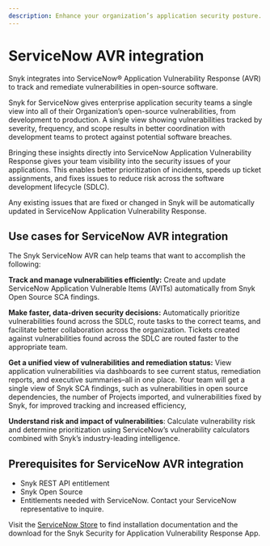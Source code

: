 ```yaml
---
description: Enhance your organization’s application security posture.
---
```


# ServiceNow AVR integration

Snyk integrates into ServiceNow® Application Vulnerability Response (AVR) to track and remediate vulnerabilities in open-source software.

Snyk for ServiceNow gives enterprise application security teams a single view into all of their Organization’s open-source vulnerabilities, from development to production. A single view showing vulnerabilities tracked by severity, frequency, and scope results in better coordination with development teams to protect against potential software breaches.

Bringing these insights directly into ServiceNow Application Vulnerability Response gives your team visibility into the security issues of your applications. This enables better prioritization of incidents, speeds up ticket assignments, and fixes issues to reduce risk across the software development lifecycle (SDLC).

Any existing issues that are fixed or changed in Snyk will be automatically updated in ServiceNow Application Vulnerability Response.

## Use cases for ServiceNow AVR integration

The Snyk ServiceNow AVR can help teams that want to accomplish the following:

**Track and manage vulnerabilities efficiently:** Create and update ServiceNow Application Vulnerable Items (AVITs) automatically from Snyk Open Source SCA findings.

**Make faster, data-driven security decisions:** Automatically prioritize vulnerabilities found across the SDLC, route tasks to the correct teams, and facilitate better collaboration across the organization. Tickets created against vulnerabilities found across the SDLC are routed faster to the appropriate team.

**Get a unified view of vulnerabilities and remediation status:** View application vulnerabilities via dashboards to see current status, remediation reports, and executive summaries–all in one place. Your team will get a single view of Snyk SCA findings, such as vulnerabilities in open source dependencies, the number of Projects imported, and vulnerabilities fixed by Snyk, for improved tracking and increased efficiency,

**Understand risk and impact of vulnerabilities**: Calculate vulnerability risk and determine prioritization using ServiceNow’s vulnerability calculators combined with Snyk’s industry-leading intelligence.

## Prerequisites for ServiceNow AVR integration

* Snyk REST API entitlement
* Snyk Open Source
* Entitlements needed with ServiceNow. Contact your ServiceNow representative to inquire.

Visit the [ServiceNow Store](https://store.servicenow.com/sn\_appstore\_store.do#!/store/application/72ac3c4487d8191015f3c91e0ebb3553/1.0.0?referer=%2Fstore%2Fsearch%3Flistingtype%3Dallintegrations%25253Bancillary\_app%25253Bcertified\_apps%25253Bcontent%25253Bindustry\_solution%25253Boem%25253Butility%25253Btemplate%26q%3Dsnyk\&sl=sh) to find installation documentation and the download for the Snyk Security for Application Vulnerability Response App.
